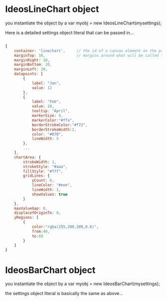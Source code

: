 # IdeosLineChart object

you instantiate the object by a 
var myobj = new IdeosLineChart(mysettings);

Here is a detailed settings object literal that can be passed in...

```javascript

{
    container: 'linechart',     // the id of a canvas element on the page
    marginTop: 10,              // margins around what will be called the 'chartArea'
	marginRight: 10,
	marginBottom: 20,
	marginLeft: 30,
	datapoints: [
		{
			label: "Jan",
			value: 12
		},
		{
			label: "Feb",
			value: 28,
            tooltip: "April",
            markerSize: 4,
            markerColor:"#ffa",
            borderStrokeColor:"#f72",
            borderStrokeWidth:2,
            color: "#070",
            lineWidth: 5
		},
		...
	],
	chartArea: {
		strokeWidth: 1,
		strokeStyle: "#aaa",
		fillStyle: "#fff",
		gridLines: {
			yCount: 6,
			lineColor: "#eee",
			lineWidth: 1,
			showValues: true
		}
	},
	maxValueGap: 0,
	displaceYOriginTo: 0,
	yRegions: [
        {
            color:"rgba(255,200,200,0.6)", 
            from:40, 
            to:60
        }
    ]
}

```

# IdeosBarChart object

you instantiate the object by a 
var myobj = new IdeosBarChart(mysettings);

the settings object literal is basically the same as above...
